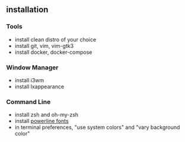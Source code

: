 ## installation

### Tools
* install clean distro of your choice
* install git, vim, vim-gtk3
* install docker, docker-compose

### Window Manager
* install i3wm
* install lxappearance

### Command Line
* install zsh and oh-my-zsh
* install [powerline fonts](https://github.com/powerline/fonts)
* in terminal preferences, "use system colors" and "vary background color"
